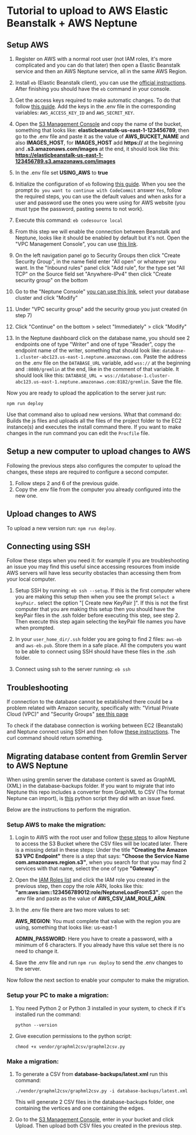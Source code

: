 # Tutorial to upload to AWS Elastic Beanstalk + AWS Neptune

## Setup AWS

1. Register on AWS with a normal root user (not IAM roles, it's more complicated and you can do that later) then open a Elastic Beanstalk service and then an AWS Neptune service, all in the same AWS Region.

2. Install `eb` (Elastic Beanstalk client), you can use the [official instructions](https://docs.aws.amazon.com/elasticbeanstalk/latest/dg/eb-cli3-install.html). After finishing you should have the `eb` command in your console.

3. Get the access keys required to make automatic changes. To do that follow [this guide](https://docs.aws.amazon.com/general/latest/gr/aws-sec-cred-types.html#access-keys-and-secret-access-keys). Add the keys in the .env file in the corresponding variables: `AWS_ACCESS_KEY_ID` and `AWS_SECRET_KEY`.

4. Open the [S3 Management Console](https://s3.console.aws.amazon.com/s3/home) and copy the name of the bucket, something that looks like: **elasticbeanstalk-us-east-1-123456789**, then go to the .env file and paste it as the value of **AWS_BUCKET_NAME** and also **IMAGES_HOST**, for **IMAGES_HOST** add **https://** at the beginning and **.s3.amazonaws.com/images** at the end, it should look like this: **https://elasticbeanstalk-us-east-1-123456789.s3.amazonaws.com/images**

5. In the .env file set **USING_AWS** to **true**

6. Initialize the configuration of `eb` following [this guide](https://docs.aws.amazon.com/elasticbeanstalk/latest/dg/eb-cli3-configuration.html). When you see the prompt `Do you want to continue with CodeCommit` answer `Yes`, follow the required steps, you can use the default values and when asks for a user and password use the ones you were using for AWS website (you must type the password, pasting seems to not work).

7. Execute this command: `eb codesource local`

8. From this step we will enable the connection between Beanstalk and Neptune, looks like it should be enabled by default but it's not. Open the "VPC Management Console", you can use [this link](https://console.aws.amazon.com/vpc/).

9. On the left navigation panel go to Security Groups then click "Create Security Group", in the name field enter "All open" or whatever you want. In the "Inbound rules" panel click "Add rule", for the type set "All TCP" on the Source field set "Anywhere-IPv4" then click "Create security group" on the bottom

10.   Go to the "Neptune Console" [you can use this link](https://console.aws.amazon.com/neptune/home), select your database cluster and click "Modify"

11.   Under "VPC security group" add the security group you just created (in step 7)

12.   Click "Continue" on the bottom > select "Immediately" > click "Modify"

13.   In the Neptune dashboard click on the database name, you should see 2 endpoints one of type "Writer" and one of type "Reader", copy the endpoint name of the writer, something that should look like: `database-1.cluster-abc123.us-east-1.neptune.amazonaws.com`. Paste the address on the .env file on the `DATABASE_URL` variable, add `wss://` at the beginning and `:8080/gremlin` at the end, like in the comment of that variable.
      It should look like this: `DATABASE_URL = wss://database-1.cluster-abc123.us-east-1.neptune.amazonaws.com:8182/gremlin`. Save the file.

Now you are ready to upload the application to the server just run:

`npm run deploy`

Use that command also to upload new versions.
What that command do: Builds the js files and uploads all the files of the project folder to the EC2 instance(s) and executes the install command there. If you want to make changes in the run command you can edit the `Procfile` file.

## Setup a new computer to upload changes to AWS

Following the previous steps also configures the computer to upload the changes, these steps are required to configure a second computer.

1. Follow steps 2 and 6 of the previous guide.
2. Copy the .env file from the computer you already configured into the new one.

## Upload changes to AWS

To upload a new version run: `npm run deploy`.

## Connecting using SSH

Follow these steps when you need it: for example if you are troubleshooting an issue you may find this useful since accessing resources from inside AWS servers will have less security obstacles than accessing them from your local computer.

1. Setup SSH by running: `eb ssh --setup`. If this is the first computer where you are making this setup then when you see the prompt `Select a keyPair.` select the option "[ Create new KeyPair ]". If this is not the first computer that you are making this setup then you should have the keyPair files in the .ssh folder before executing this step, see step 2. Then execute this step again selecting the keyPair file names you have when prompted.

2. In your `user_home_dir/.ssh` folder you are going to find 2 files: `aws-eb` and `aws-eb.pub`. Store them in a safe place. All the computers you want to be able to connect using SSH should have these files in the .ssh folder.

3. Connect using ssh to the server running: `eb ssh`

## Troubleshooting

If connection to the database cannot be established there could be a problem related with Amazon security, specifically with: "Virtual Private Cloud (VPC)" and "Security Groups" [see this page](https://docs.aws.amazon.com/neptune/latest/userguide/security-vpc-setup.html)

To check if the database connection is working between EC2 (Beanstalk) and Neptune connect using SSH and then follow [these instructions](https://docs.amazonaws.cn/en_us/neptune/latest/userguide/access-graph-gremlin-rest.html). The curl command should return something.

## Migrating database content from Gremlin Server to AWS Neptune

When using gremlin server the database content is saved as GraphML (XML) in the database-backups folder. If you want to migrate that into Neptune this repo includes a converter from GraphML to CSV (The format Neptune can import), is [this](https://github.com/awslabs/amazon-neptune-tools/tree/master/graphml2csv) python script they did with an issue fixed.

Below are the instructions to perform the migration.

### Setup AWS to make the migration:

1. Login to AWS with the root user and follow [these steps](https://docs.aws.amazon.com/neptune/latest/userguide/bulk-load-tutorial-IAM.html) to allow Neptune to access the S3 Bucket where the CSV files will be located later.
   There is a missing detail in these steps: Under the title **"Creating the Amazon S3 VPC Endpoint"** there is a step that says: **"Choose the Service Name com.amazonaws.region.s3"**, when you search for that you may find 2 services with that name, select the one of type **"Gateway"**.

2. Open the [IAM Roles list](https://console.aws.amazon.com/iamv2/home#/roles) and click the IAM role you created in the previous step, then copy the role ARN, looks like this: **"arn:aws:iam::123456789012:role/NeptuneLoadFromS3"**, open the .env file and paste as the value of **AWS_CSV_IAM_ROLE_ARN**.

3. In the .env file there are two more values to set:

   **AWS_REGION**: You must complete that value with the region you are using, something that looks like: us-east-1

   **ADMIN_PASSWORD**: Here you have to create a password, with a minimum of 6 characters. If you already have this value set there is no need to change it.

4. Save the .env file and run `npm run deploy` to send the .env changes to the server.

Now follow the next section to enable your computer to make the migration.

### Setup your PC to make a migration:

1. You need Python 2 or Python 3 installed in your system, to check if it's installed run the command:

   `python --version`

2. Give execution permissions to the python script:

   `chmod +x vendor/graphml2csv/graphml2csv.py`

### Make a migration:

1. To generate a CSV from **database-backups/latest.xml** run this command:

   `./vendor/graphml2csv/graphml2csv.py -i database-backups/latest.xml`

   This will generate 2 CSV files in the database-backups folder, one containing the vertices and one containing the edges.

2. Go to the [S3 Management Console](https://s3.console.aws.amazon.com/s3/home), enter in your bucket and click Upload. Then upload both CSV files you created in the previous step.
